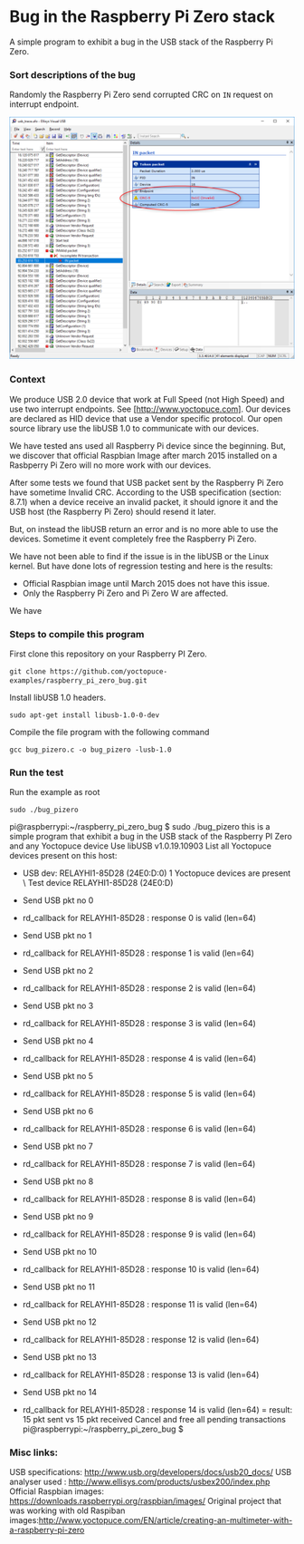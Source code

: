 # Bug in the Raspberry Pi Zero stack
A simple program to exhibit a bug in the USB stack of the Raspberry Pi Zero.

### Sort descriptions of the bug

Randomly the Raspberry Pi Zero send corrupted CRC on ``IN`` request on interrupt endpoint.

![Screenshot of the USB trace](screen_capture.png)


### Context

We produce USB 2.0 device that work at Full Speed (not High Speed) and use two interrupt endpoints. See [http://www.yoctopuce.com]. Our devices are declared as HID device that use a Vendor specific protocol. Our open source library use the libUSB 1.0 to communicate with our devices.

We have tested ans used all Raspberry Pi device since the beginning. But, we discover that official Raspbian Image after march 2015 installed on a Rasbperry Pi Zero will no more work with our devices.

After some tests we found that USB packet sent by the Raspberry Pi Zero have sometime Invalid CRC. According to the USB specification (section: 8.7.1) when a device receive an invalid packet, it should ignore it and the USB host (the Raspberry Pi Zero) should resend it later.

But, on instead the libUSB return an error and is no more able to use the devices. Sometime it event completely free the Raspberry Pi Zero.

We have not been able to find if the issue is in the libUSB or the Linux kernel. But have done lots of regression testing and here is the results:

* Official Raspbian image until March 2015 does not have this issue.
* Only the Raspberry Pi Zero and Pi Zero W are affected.

We have


### Steps to compile this program

First clone this repository on your Raspberry PI Zero.
```
git clone https://github.com/yoctopuce-examples/raspberry_pi_zero_bug.git
```

Install libUSB 1.0 headers.

```
sudo apt-get install libusb-1.0-0-dev
```

Compile the file program with the following command

```
gcc bug_pizero.c -o bug_pizero -lusb-1.0
```


### Run the test



Run the example as root
```
sudo ./bug_pizero
```



pi@raspberrypi:~/raspberry_pi_zero_bug $ sudo ./bug_pizero
this is a simple program that exhibit a bug in the USB stack
of the Raspberry PI Zero and any Yoctopuce device
Use libUSB v1.0.19.10903
List all Yoctopuce devices present on this host:
 - USB dev: RELAYHI1-85D28 (24E0:D:0)
1 Yoctopuce devices are present
\ Test device RELAYHI1-85D28 (24E0:D)
+ Send USB pkt no 0
- rd_callback for RELAYHI1-85D28 : response 0 is valid (len=64)
+ Send USB pkt no 1
- rd_callback for RELAYHI1-85D28 : response 1 is valid (len=64)
+ Send USB pkt no 2
- rd_callback for RELAYHI1-85D28 : response 2 is valid (len=64)
+ Send USB pkt no 3
- rd_callback for RELAYHI1-85D28 : response 3 is valid (len=64)
+ Send USB pkt no 4
- rd_callback for RELAYHI1-85D28 : response 4 is valid (len=64)
+ Send USB pkt no 5
- rd_callback for RELAYHI1-85D28 : response 5 is valid (len=64)
+ Send USB pkt no 6
- rd_callback for RELAYHI1-85D28 : response 6 is valid (len=64)
+ Send USB pkt no 7
- rd_callback for RELAYHI1-85D28 : response 7 is valid (len=64)
+ Send USB pkt no 8
- rd_callback for RELAYHI1-85D28 : response 8 is valid (len=64)
+ Send USB pkt no 9
- rd_callback for RELAYHI1-85D28 : response 9 is valid (len=64)
+ Send USB pkt no 10
- rd_callback for RELAYHI1-85D28 : response 10 is valid (len=64)
+ Send USB pkt no 11
- rd_callback for RELAYHI1-85D28 : response 11 is valid (len=64)
+ Send USB pkt no 12
- rd_callback for RELAYHI1-85D28 : response 12 is valid (len=64)
+ Send USB pkt no 13
- rd_callback for RELAYHI1-85D28 : response 13 is valid (len=64)
+ Send USB pkt no 14
- rd_callback for RELAYHI1-85D28 : response 14 is valid (len=64)
= result: 15 pkt sent vs 15 pkt received
Cancel and free all pending transactions
pi@raspberrypi:~/raspberry_pi_zero_bug $




### Misc links:


USB specifications: http://www.usb.org/developers/docs/usb20_docs/
USB analyser used : http://www.ellisys.com/products/usbex200/index.php
Official Raspbian images: https://downloads.raspberrypi.org/raspbian/images/
Original project that was working with old Raspiban images:http://www.yoctopuce.com/EN/article/creating-an-multimeter-with-a-raspberry-pi-zero